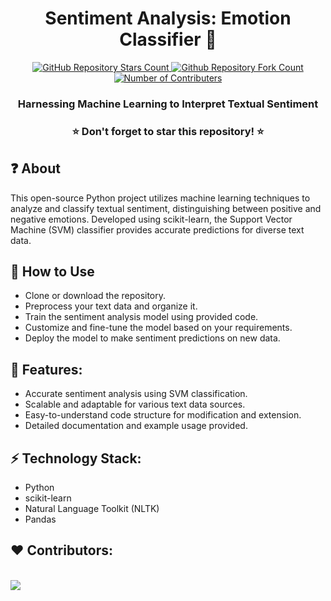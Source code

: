 <h1 align="center">Sentiment Analysis: Emotion Classifier 📜</h1>
<p align="center">
  <a href="https://github.com/your_username/sentiment-analysis">
   <img alt="GitHub Repository Stars Count" src="https://img.shields.io/github/stars/your_username/sentiment-analysis?style=social" />
  </a>
  <a href="https://github.com/your_username/sentiment-analysis">
  <img alt="Github Repository Fork Count" src="https://img.shields.io/github/forks/your_username/sentiment-analysis?style=social">
  </a>
  <a href="https://github.com/your_username/sentiment-analysis">
   <img alt="Number of Contributers" src="https://img.shields.io/github/contributors/your_username/sentiment-analysis?style=social">
  </a>    
</p>
<h3 align="center">Harnessing Machine Learning to Interpret Textual Sentiment</h3>

<h3 align="center"> ⭐ Don't forget to star this repository! ⭐ </h3>

## ❓ About
This open-source Python project utilizes machine learning techniques to analyze and classify textual sentiment, distinguishing between positive and negative emotions. Developed using scikit-learn, the Support Vector Machine (SVM) classifier provides accurate predictions for diverse text data.

## 🚀 How to Use
- Clone or download the repository.
- Preprocess your text data and organize it.
- Train the sentiment analysis model using provided code.
- Customize and fine-tune the model based on your requirements.
- Deploy the model to make sentiment predictions on new data.

## 🌟 Features:
- Accurate sentiment analysis using SVM classification.
- Scalable and adaptable for various text data sources.
- Easy-to-understand code structure for modification and extension.
- Detailed documentation and example usage provided.

## ⚡ Technology Stack:
- Python
- scikit-learn
- Natural Language Toolkit (NLTK)
- Pandas

## ❤️ Contributors:
<br>
<a href="https://github.com/your_username/sentiment-analysis/graphs/contributors">
  <img src="https://contrib.rocks/image?repo=your_username/sentiment-analysis&&max=817" />
</a>
</br>
